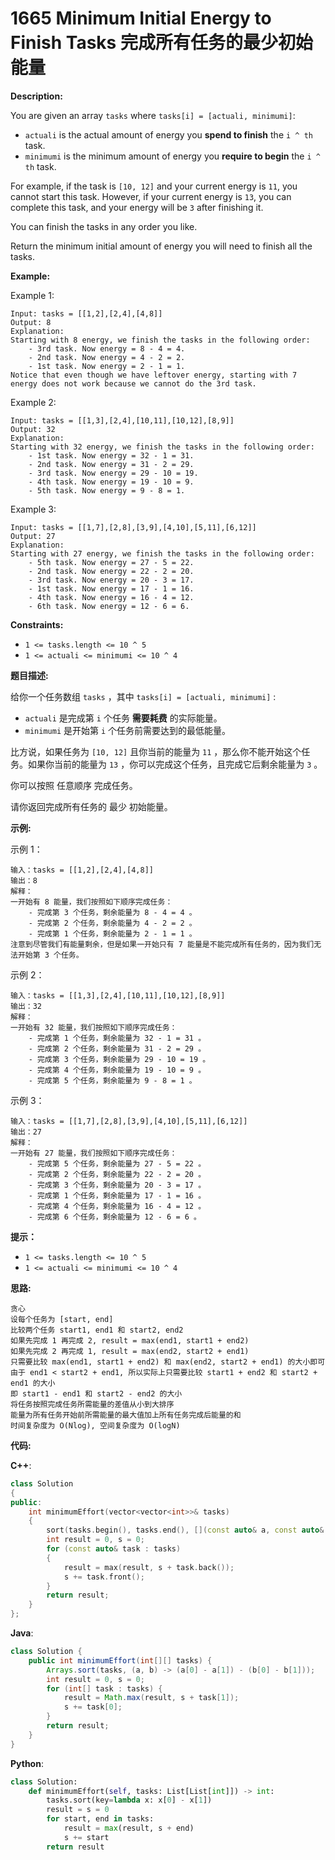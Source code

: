 # 1665 Minimum Initial Energy to Finish Tasks 完成所有任务的最少初始能量

__Description:__

You are given an array `tasks` where `tasks[i] = [actuali, minimumi]`:

- `actuali` is the actual amount of energy you __spend to finish__ the `i ^ th` task.
- `minimumi` is the minimum amount of energy you __require to begin__ the `i ^ th` task.

For example, if the task is `[10, 12]` and your current energy is `11`, you cannot start this task. However, if your current energy is `13`, you can complete this task, and your energy will be `3` after finishing it.

You can finish the tasks in any order you like.

Return the minimum initial amount of energy you will need to finish all the tasks.

__Example:__

Example 1:

```text
Input: tasks = [[1,2],[2,4],[4,8]]
Output: 8
Explanation:
Starting with 8 energy, we finish the tasks in the following order:
    - 3rd task. Now energy = 8 - 4 = 4.
    - 2nd task. Now energy = 4 - 2 = 2.
    - 1st task. Now energy = 2 - 1 = 1.
Notice that even though we have leftover energy, starting with 7 energy does not work because we cannot do the 3rd task.
```

Example 2:

```text
Input: tasks = [[1,3],[2,4],[10,11],[10,12],[8,9]]
Output: 32
Explanation:
Starting with 32 energy, we finish the tasks in the following order:
    - 1st task. Now energy = 32 - 1 = 31.
    - 2nd task. Now energy = 31 - 2 = 29.
    - 3rd task. Now energy = 29 - 10 = 19.
    - 4th task. Now energy = 19 - 10 = 9.
    - 5th task. Now energy = 9 - 8 = 1.
```

Example 3:

```text
Input: tasks = [[1,7],[2,8],[3,9],[4,10],[5,11],[6,12]]
Output: 27
Explanation:
Starting with 27 energy, we finish the tasks in the following order:
    - 5th task. Now energy = 27 - 5 = 22.
    - 2nd task. Now energy = 22 - 2 = 20.
    - 3rd task. Now energy = 20 - 3 = 17.
    - 1st task. Now energy = 17 - 1 = 16.
    - 4th task. Now energy = 16 - 4 = 12.
    - 6th task. Now energy = 12 - 6 = 6.
```

__Constraints:__

- `1 <= tasks.length <= 10 ^ 5`
- `1 <= actual​i <= minimumi <= 10 ^ 4`

__题目描述:__

给你一个任务数组 `tasks` ，其中 `tasks[i] = [actuali, minimumi]` :

- `actuali` 是完成第 `i` 个任务 __需要耗费__ 的实际能量。
- `minimumi` 是开始第 `i` 个任务前需要达到的最低能量。

比方说，如果任务为 `[10, 12]` 且你当前的能量为 `11` ，那么你不能开始这个任务。如果你当前的能量为 `13` ，你可以完成这个任务，且完成它后剩余能量为 `3` 。

你可以按照 任意顺序 完成任务。

请你返回完成所有任务的 最少 初始能量。

__示例:__

示例 1：

```text
输入：tasks = [[1,2],[2,4],[4,8]]
输出：8
解释：
一开始有 8 能量，我们按照如下顺序完成任务：
    - 完成第 3 个任务，剩余能量为 8 - 4 = 4 。
    - 完成第 2 个任务，剩余能量为 4 - 2 = 2 。
    - 完成第 1 个任务，剩余能量为 2 - 1 = 1 。
注意到尽管我们有能量剩余，但是如果一开始只有 7 能量是不能完成所有任务的，因为我们无法开始第 3 个任务。
```

示例 2：

```text
输入：tasks = [[1,3],[2,4],[10,11],[10,12],[8,9]]
输出：32
解释：
一开始有 32 能量，我们按照如下顺序完成任务：
    - 完成第 1 个任务，剩余能量为 32 - 1 = 31 。
    - 完成第 2 个任务，剩余能量为 31 - 2 = 29 。
    - 完成第 3 个任务，剩余能量为 29 - 10 = 19 。
    - 完成第 4 个任务，剩余能量为 19 - 10 = 9 。
    - 完成第 5 个任务，剩余能量为 9 - 8 = 1 。
```

示例 3：

```text
输入：tasks = [[1,7],[2,8],[3,9],[4,10],[5,11],[6,12]]
输出：27
解释：
一开始有 27 能量，我们按照如下顺序完成任务：
    - 完成第 5 个任务，剩余能量为 27 - 5 = 22 。
    - 完成第 2 个任务，剩余能量为 22 - 2 = 20 。
    - 完成第 3 个任务，剩余能量为 20 - 3 = 17 。
    - 完成第 1 个任务，剩余能量为 17 - 1 = 16 。
    - 完成第 4 个任务，剩余能量为 16 - 4 = 12 。
    - 完成第 6 个任务，剩余能量为 12 - 6 = 6 。
```

__提示：__

- `1 <= tasks.length <= 10 ^ 5`
- `1 <= actual​i <= minimumi <= 10 ^ 4`

__思路:__

```text
贪心
设每个任务为 [start, end]
比较两个任务 start1, end1 和 start2, end2
如果先完成 1 再完成 2, result = max(end1, start1 + end2)
如果先完成 2 再完成 1, result = max(end2, start2 + end1)
只需要比较 max(end1, start1 + end2) 和 max(end2, start2 + end1) 的大小即可
由于 end1 < start2 + end1, 所以实际上只需要比较 start1 + end2 和 start2 + end1 的大小
即 start1 - end1 和 start2 - end2 的大小
将任务按照完成任务所需能量的差值从小到大排序
能量为所有任务开始前所需能量的最大值加上所有任务完成后能量的和
时间复杂度为 O(Nlog), 空间复杂度为 O(logN)
```

__代码:__

__C++__:

```C++
class Solution 
{
public:
    int minimumEffort(vector<vector<int>>& tasks) 
    {
        sort(tasks.begin(), tasks.end(), [](const auto& a, const auto& b) -> bool { return a.front() - a.back() < b.front() - b.back(); });
        int result = 0, s = 0;
        for (const auto& task : tasks) 
        {
            result = max(result, s + task.back());
            s += task.front();
        }
        return result;
    }
};
```

__Java__:

```Java
class Solution {
    public int minimumEffort(int[][] tasks) {
        Arrays.sort(tasks, (a, b) -> (a[0] - a[1]) - (b[0] - b[1]));
        int result = 0, s = 0;
        for (int[] task : tasks) {
            result = Math.max(result, s + task[1]);
            s += task[0];
        }
        return result;
    }
}
```

__Python__:

```Python
class Solution:
    def minimumEffort(self, tasks: List[List[int]]) -> int:
        tasks.sort(key=lambda x: x[0] - x[1])
        result = s = 0
        for start, end in tasks:
            result = max(result, s + end)
            s += start
        return result
```
